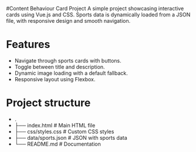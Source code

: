 #Content Behaviour Card Project
A simple project showcasing interactive cards using Vue.js and CSS. Sports data is dynamically loaded from a JSON file, with responsive design and smooth navigation.

# Features
 - Navigate through sports cards with buttons.
 - Toggle between title and description.
 - Dynamic image loading with a default fallback.
 - Responsive layout using Flexbox.


# Project structure
 - .
 - ├── index.html         # Main HTML file
 - ├── css/styles.css     # Custom CSS styles
 - ├── data/sports.json   # JSON with sports data
 - └── README.md          # Documentation
